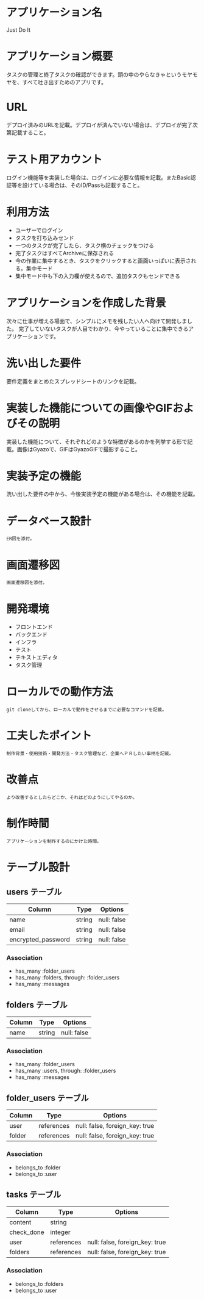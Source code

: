 # アプリケーション名
Just Do It
# アプリケーション概要
タスクの管理と終了タスクの確認ができます。頭の中のやらなきゃというモヤモヤを、すべて吐き出すためのアプリです。
# URL
デプロイ済みのURLを記載。デプロイが済んでいない場合は、デプロイが完了次第記載すること。
# テスト用アカウント
ログイン機能等を実装した場合は、ログインに必要な情報を記載。またBasic認証等を設けている場合は、そのID/Passも記載すること。
# 利用方法
- ユーザーでログイン
- タスクを打ち込みセンド
- 一つのタスクが完了したら、タスク横のチェックをつける
- 完了タスクはすべてArchiveに保存される
- 今の作業に集中するとき、タスクをクリックすると画面いっぱいに表示される。集中モード
- 集中モード中も下の入力欄が使えるので、追加タスクもセンドできる
# アプリケーションを作成した背景
次々に仕事が増える場面で、シンプルにメモを残したい人へ向けて開発しました。
完了していないタスクが人目でわかり、今やっていることに集中できるアプリケーションです。
# 洗い出した要件
要件定義をまとめたスプレッドシートのリンクを記載。
# 実装した機能についての画像やGIFおよびその説明
実装した機能について、それぞれどのような特徴があるのかを列挙する形で記載。画像はGyazoで、GIFはGyazoGIFで撮影すること。
# 実装予定の機能
洗い出した要件の中から、今後実装予定の機能がある場合は、その機能を記載。
# データベース設計
	ER図を添付。
# 画面遷移図
	画面遷移図を添付。
# 開発環境
- フロントエンド
- バックエンド
- インフラ
- テスト
- テキストエディタ
- タスク管理
# ローカルでの動作方法
	git cloneしてから、ローカルで動作をさせるまでに必要なコマンドを記載。
# 工夫したポイント
	制作背景・使用技術・開発方法・タスク管理など、企業へＰＲしたい事柄を記載。
# 改善点
	より改善するとしたらどこか、それはどのようにしてやるのか。
# 制作時間
	アプリケーションを制作するのにかけた時間。

# テーブル設計

## users テーブル

| Column             | Type   | Options     |
| ------------------ | ------ | ----------- |
| name               | string | null: false |
| email              | string | null: false |
| encrypted_password | string | null: false |

### Association

- has_many :folder_users
- has_many :folders, through: :folder_users
- has_many :messages

## folders テーブル

| Column | Type   | Options     |
| ------ | ------ | ----------- |
| name   | string | null: false |

### Association

- has_many :folder_users
- has_many :users, through: :folder_users
- has_many :messages

## folder_users テーブル

| Column | Type       | Options                        |
| ------ | ---------- | ------------------------------ |
| user   | references | null: false, foreign_key: true |
| folder | references | null: false, foreign_key: true |

### Association

- belongs_to :folder
- belongs_to :user

## tasks テーブル

| Column  | Type       | Options                        |
| ------- | ---------- | ------------------------------ |
| content | string     |                                |
| check_done | integer     |                                |
| user    | references | null: false, foreign_key: true |
| folders | references | null: false, foreign_key: true |

### Association

- belongs_to :folders
- belongs_to :user